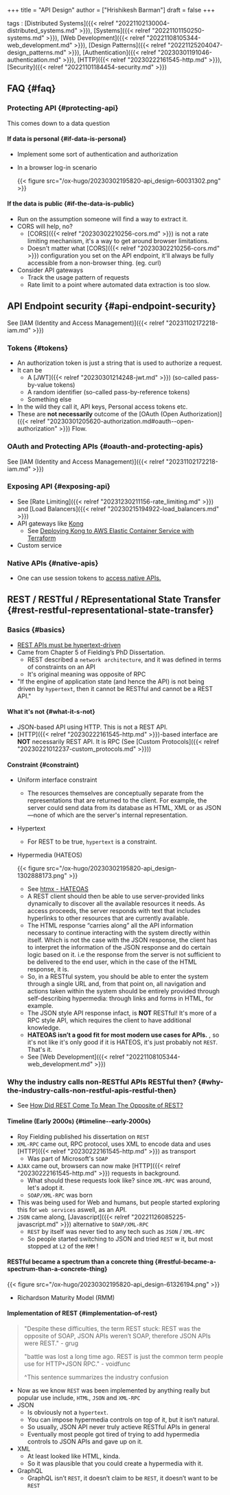 +++
title = "API Design"
author = ["Hrishikesh Barman"]
draft = false
+++

tags
: [Distributed Systems]({{< relref "20221102130004-distributed_systems.md" >}}), [Systems]({{< relref "20221101150250-systems.md" >}}), [Web Development]({{< relref "20221108105344-web_development.md" >}}), [Design Patterns]({{< relref "20221125204047-design_patterns.md" >}}), [Authentication]({{< relref "20230301191046-authentication.md" >}}), [HTTP]({{< relref "20230222161545-http.md" >}}), [Security]({{< relref "20221101184454-security.md" >}})


## FAQ {#faq}


### Protecting API {#protecting-api}

This comes down to a data question


#### If data is personal {#if-data-is-personal}

-   Implement some sort of authentication and authorization

<!--list-separator-->

-  In a browser log-in scenario

    {{< figure src="/ox-hugo/20230302195820-api_design-60031302.png" >}}


#### If the data is public {#if-the-data-is-public}

-   Run on the assumption someone will find a way to extract it.
-   CORS will help, no?
    -   [CORS]({{< relref "20230302210256-cors.md" >}}) is not a rate limiting mechanism, it's a way to get around browser limitations.
    -   Doesn't matter what [CORS]({{< relref "20230302210256-cors.md" >}}) configuration you set on the API endpoint, it'll always be fully accessible from a non-browser thing. (eg. curl)
-   Consider API gateways
    -   Track the usage pattern of requests
    -   Rate limit to a point where automated data extraction is too slow.


## API Endpoint security {#api-endpoint-security}

See [IAM (Identity and Access Management)]({{< relref "20231102172218-iam.md" >}})


### Tokens {#tokens}

-   An authorization token is just a string that is used to authorize a request.
-   It can be
    -   A [JWT]({{< relref "20230301214248-jwt.md" >}}) (so-called pass-by-value tokens)
    -   A random identifier (so-called pass-by-reference tokens)
    -   Something else
-   In the wild they call it, API keys, Personal access tokens etc.
-   These are **not necessarily** outcome of the [OAuth (Open Authorization)]({{< relref "20230301205620-authorization.md#oauth--open-authorization" >}}) Flow.


### OAuth and Protecting APIs {#oauth-and-protecting-apis}

See [IAM (Identity and Access Management)]({{< relref "20231102172218-iam.md" >}})


### Exposing API {#exposing-api}

-   See [Rate Limiting]({{< relref "20231230211156-rate_limiting.md" >}}) and [Load Balancers]({{< relref "20230215194922-load_balancers.md" >}})
-   API gateways like [Kong](https://github.com/kong/kong)
    -   See [Deploying Kong to AWS Elastic Container Service with Terraform](https://nick-p-doyle.medium.com/deploying-kong-to-aws-elastic-container-service-with-terraform-9de83d7e21)
-   Custom service


### Native APIs {#native-apis}

-   One can use session tokens to [access native APIs.](https://www.ory.sh/kratos/docs/concepts/session/)


## REST / RESTful / REpresentational State Transfer {#rest-restful-representational-state-transfer}


### Basics {#basics}

-   [REST APIs must be hypertext-driven](https://roy.gbiv.com/untangled/2008/rest-apis-must-be-hypertext-driven)
-   Came from Chapter 5 of Fielding’s PhD Dissertation.
    -   REST described a `network architecture`, and it was defined in terms of constraints on an API
    -   It's original meaning was opposite of RPC
-   "If the engine of application state (and hence the API) is not being driven by `hypertext`, then it cannot be RESTful and cannot be a REST API."


#### What it's not {#what-it-s-not}

-   JSON-based API using HTTP. This is not a REST API.
-   [HTTP]({{< relref "20230222161545-http.md" >}})-based interface are **NOT** necessarily REST API. It is RPC (See [Custom Protocols]({{< relref "20230221012237-custom_protocols.md" >}}))


#### Constraint {#constraint}

<!--list-separator-->

-  Uniform interface constraint

    -   The resources themselves are conceptually separate from the representations that are returned to the client. For example, the server could send data from its database as HTML, XML or as JSON—none of which are the server's internal representation.

<!--list-separator-->

-  Hypertext

    -   For REST to be true, `hypertext` is a constraint.

<!--list-separator-->

-  Hypermedia (HATEOS)

    {{< figure src="/ox-hugo/20230302195820-api_design-1302888173.png" >}}

    -   See [htmx - HATEOAS](https://htmx.org/essays/hateoas/)
    -   A REST client should then be able to use server-provided links dynamically to discover all the available resources it needs. As access proceeds, the server responds with text that includes hyperlinks to other resources that are currently available.
    -   The HTML response “carries along” all the API information necessary to continue interacting with the system directly within itself. Which is not the case with the JSON response, the client has to interpret the information of the JSON response and do certain logic based on it. i.e the response from the server is not sufficient to be delivered to the end user, which in the case of the HTML response, it is.
    -   So, in a RESTful system, you should be able to enter the system through a single URL and, from that point on, all navigation and actions taken within the system should be entirely provided through self-describing hypermedia: through links and forms in HTML, for example.
    -   The JSON style API response infact, is **NOT** RESTful! It's more of a RPC style API, which requires the client to have additional knowledge.
    -   **HATEOAS isn’t a good fit for most modern use cases for APIs.** , so it's not like it's only good if it is HATEOS, it's just probably not `REST`. That's it.
    -   See [Web Development]({{< relref "20221108105344-web_development.md" >}})


### Why the industry calls non-RESTful APIs RESTful then? {#why-the-industry-calls-non-restful-apis-restful-then}

-   See [How Did REST Come To Mean The Opposite of REST?](https://htmx.org/essays/how-did-rest-come-to-mean-the-opposite-of-rest/#how-rest-came-to-mean-restless)


#### Timeline (Early 2000s) {#timeline--early-2000s}

-   Roy Fielding published his dissertation on `REST`
-   `XML-RPC` came out, RPC protocol, uses XML to encode data and uses [HTTP]({{< relref "20230222161545-http.md" >}}) as transport
    -   Was part of Microsoft's `SOAP`
-   `AJAX` came out, browsers can now make [HTTP]({{< relref "20230222161545-http.md" >}}) requests in background.
    -   What should these requests look like? since `XML-RPC` was around, let's adopt it.
    -   `SOAP/XML-RPC` was born
-   This was being used for Web and humans, but people started exploring this for `web services` aswell, as an API.
-   `JSON` came along, [Javascript]({{< relref "20221126085225-javascript.md" >}}) alternative to `SOAP/XML-RPC`
    -   `REST` by itself was never tied to any tech such as `JSON` / `XML-RPC`
    -   So people started switching to JSON and tried `REST` w it, but most stopped at `L2` of the `RMM` !


#### RESTful became a spectrum than a concrete thing {#restful-became-a-spectrum-than-a-concrete-thing}

{{< figure src="/ox-hugo/20230302195820-api_design-61326194.png" >}}

-   Richardson Maturity Model (RMM)


#### Implementation of REST {#implementation-of-rest}

> "Despite these difficulties, the term REST stuck: REST was the opposite of SOAP, JSON APIs weren’t SOAP, therefore JSON APIs were REST." - grug
>
> "battle was lost a long time ago. REST is just the common term people use for HTTP+JSON RPC." - voidfunc
>
> ^This sentence summarizes the industry confusion

-   Now as we know `REST` was been implemented by anything really but popular use include, `HTML`, `JSON` and `XML-RPC`
-   JSON
    -   Is obviously not a `hypertext`.
    -   You can impose hypermedia controls on top of it, but it isn’t natural.
    -   So usually, JSON API never truly actieve RESTful APIs in general
    -   Eventually most people got tired of trying to add hypermedia controls to JSON APIs and gave up on it.
-   XML
    -   At least looked like HTML, kinda.
    -   So it was plausible that you could create a hypermedia with it.
-   GraphQL
    -   GraphQL isn’t `REST`, it doesn’t claim to be `REST`, it doesn’t want to be `REST`
